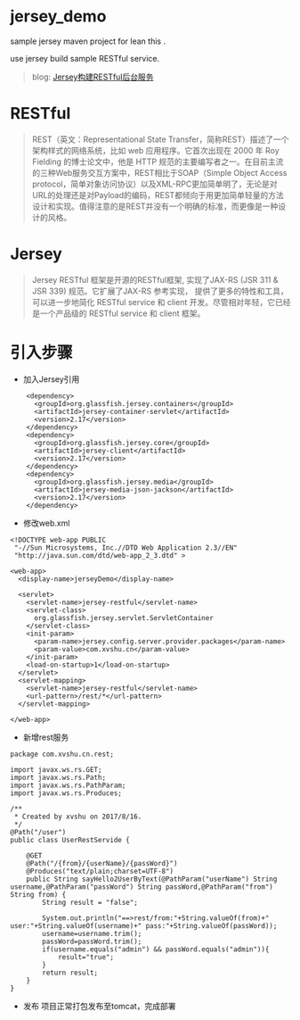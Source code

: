 # jersey_demo

sample jersey maven project for lean this . 

use jersey build sample RESTful service.

>blog:
[Jersey构建RESTful后台服务 ](http://blog.csdn.net/xvshu/article/details/77261630)

# RESTful
>REST（英文：Representational State Transfer，简称REST）描述了一个架构样式的网络系统，比如 web 应用程序。它首次出现在 2000 年 Roy Fielding 的博士论文中，他是 HTTP 规范的主要编写者之一。在目前主流的三种Web服务交互方案中，REST相比于SOAP（Simple Object Access protocol，简单对象访问协议）以及XML-RPC更加简单明了，无论是对URL的处理还是对Payload的编码，REST都倾向于用更加简单轻量的方法设计和实现。值得注意的是REST并没有一个明确的标准，而更像是一种设计的风格。

# Jersey
>Jersey RESTful 框架是开源的RESTful框架, 实现了JAX-RS (JSR 311 & JSR 339) 规范。它扩展了JAX-RS 参考实现， 提供了更多的特性和工具， 可以进一步地简化 RESTful service 和 client 开发。尽管相对年轻，它已经是一个产品级的 RESTful service 和 client 框架。

# 引入步骤
+ 加入Jersey引用
```
    <dependency>
      <groupId>org.glassfish.jersey.containers</groupId>
      <artifactId>jersey-container-servlet</artifactId>
      <version>2.17</version>
    </dependency>
    <dependency>
      <groupId>org.glassfish.jersey.core</groupId>
      <artifactId>jersey-client</artifactId>
      <version>2.17</version>
    </dependency>
    <dependency>
      <groupId>org.glassfish.jersey.media</groupId>
      <artifactId>jersey-media-json-jackson</artifactId>
      <version>2.17</version>
    </dependency>
```

+ 修改web.xml
```
<!DOCTYPE web-app PUBLIC
 "-//Sun Microsystems, Inc.//DTD Web Application 2.3//EN"
 "http://java.sun.com/dtd/web-app_2_3.dtd" >

<web-app>
  <display-name>jerseyDemo</display-name>

  <servlet>
    <servlet-name>jersey-restful</servlet-name>
    <servlet-class>
      org.glassfish.jersey.servlet.ServletContainer
    </servlet-class>
    <init-param>
      <param-name>jersey.config.server.provider.packages</param-name>
      <param-value>com.xvshu.cn</param-value>
    </init-param>
    <load-on-startup>1</load-on-startup>
  </servlet>
  <servlet-mapping>
    <servlet-name>jersey-restful</servlet-name>
    <url-pattern>/rest/*</url-pattern>
  </servlet-mapping>

</web-app>
```

+ 新增rest服务

```
package com.xvshu.cn.rest;

import javax.ws.rs.GET;
import javax.ws.rs.Path;
import javax.ws.rs.PathParam;
import javax.ws.rs.Produces;

/**
 * Created by xvshu on 2017/8/16.
 */
@Path("/user")
public class UserRestServide {

    @GET
    @Path("/{from}/{userName}/{passWord}")
    @Produces("text/plain;charset=UTF-8")
    public String sayHello2UserByText(@PathParam("userName") String username,@PathParam("passWord") String passWord,@PathParam("from") String from) {
        String result = "false";

        System.out.println("==>rest/from:"+String.valueOf(from)+" user:"+String.valueOf(username)+" pass:"+String.valueOf(passWord));
        username=username.trim();
        passWord=passWord.trim();
        if(username.equals("admin") && passWord.equals("admin")){
            result="true";
        }
        return result;
    }
}

```

+ 发布
项目正常打包发布至tomcat，完成部署
